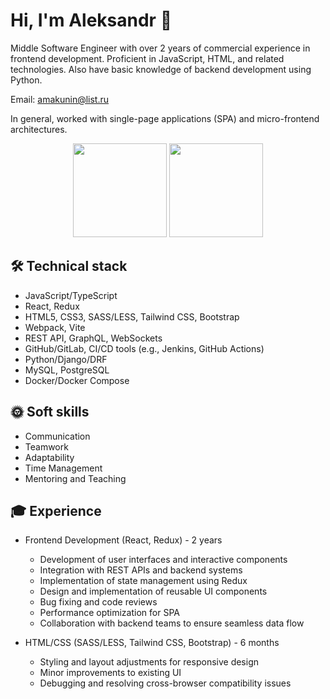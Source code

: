 # Hi, I'm Aleksandr 👋
Middle Software Engineer with over 2 years of commercial experience in frontend development. Proficient in JavaScript, HTML, and related technologies. Also have basic knowledge of backend development using Python.

Email:  amakunin@list.ru

In general, worked with single-page applications (SPA) and micro-frontend architectures.
<p align = 'center'>
 <a href="https://github-readme-stats.vercel.app/api?username=MAleksandr89&show_icons=true&count_private=true"><img height=150 src="https://github-readme-stats.vercel.app/api?username=MAleksandr89&show_icons=true&count_private=true" /></a>
<a href="https://github.com/MAleksandr89/github-readme-stats"><img height=150 src="https://github-readme-stats.vercel.app/api/top-langs/?username=MAleksandr89&layout=compact" /></a>
 </p>

## 🛠 Technical stack
*   JavaScript/TypeScript
*   React, Redux
*   HTML5, CSS3, SASS/LESS, Tailwind CSS, Bootstrap
*   Webpack, Vite
*   REST API, GraphQL, WebSockets
*   GitHub/GitLab, CI/CD tools (e.g., Jenkins, GitHub Actions)
*   Python/Django/DRF
*   MySQL, PostgreSQL
*   Docker/Docker Compose

## :sun_with_face: Soft skills
*   Communication
*   Teamwork
*   Adaptability
*   Time Management
*   Mentoring and Teaching

## :mortar_board: Experience
* Frontend Development (React, Redux) - 2 years

   * Development of user interfaces and interactive components
   * Integration with REST APIs and backend systems
   * Implementation of state management using Redux
   * Design and implementation of reusable UI components
   * Bug fixing and code reviews
   * Performance optimization for SPA
   * Collaboration with backend teams to ensure seamless data flow
 
* HTML/CSS (SASS/LESS, Tailwind CSS, Bootstrap) - 6 months

   * Styling and layout adjustments for responsive design
   * Minor improvements to existing UI
   * Debugging and resolving cross-browser compatibility issues
